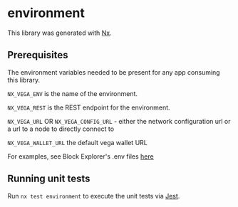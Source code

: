 # environment

This library was generated with [Nx](https://nx.dev).

## Prerequisites

The environment variables needed to be present for any app consuming this library.

`NX_VEGA_ENV` is the name of the environment.

`NX_VEGA_REST` is the REST endpoint for the environment.

`NX_VEGA_URL` OR `NX_VEGA_CONFIG_URL` - either the network configuration url or a url to a node to directly connect to

`NX_VEGA_WALLET_URL` the default vega wallet URL

For examples, see Block Explorer's .env files [here](../../apps/explorer)

## Running unit tests

Run `nx test environment` to execute the unit tests via [Jest](https://jestjs.io).
